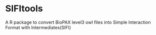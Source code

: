 # SIFItools
A R package to convert BioPAX level3 owl files into Simple Interaction Format with Intermediates(SIFI)
